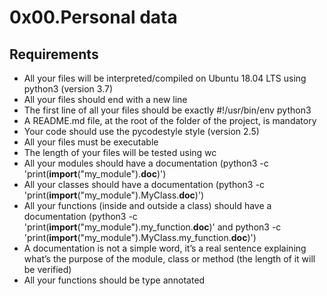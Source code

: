 # **0x00.Personal data**

## **Requirements**

* All your files will be interpreted/compiled on Ubuntu 18.04 LTS using python3 (version 3.7)
* All your files should end with a new line
* The first line of all your files should be exactly #!/usr/bin/env python3
* A README.md file, at the root of the folder of the project, is mandatory
* Your code should use the pycodestyle style (version 2.5)
* All your files must be executable
* The length of your files will be tested using wc
* All your modules should have a documentation (python3 -c 'print(**import**("my_module").**doc**)')
* All your classes should have a documentation (python3 -c 'print(**import**("my_module").MyClass.**doc**)')
* All your functions (inside and outside a class) should have a documentation (python3 -c 'print(**import**("my_module").my_function.**doc**)' and python3 -c 'print(**import**("my_module").MyClass.my_function.**doc**)')
* A documentation is not a simple word, it’s a real sentence explaining what’s the purpose of the module, class or method (the length of it will be verified)
* All your functions should be type annotated
